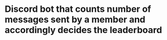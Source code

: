 # Discord bot that counts number of messages sent by a member and accordingly decides the leaderboard